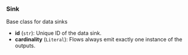 ### Sink

Base class for data sinks

- **id** (`str`): Unique ID of the data sink.
- **cardinality** (`Literal`): Flows always emit exactly one instance of the outputs.
